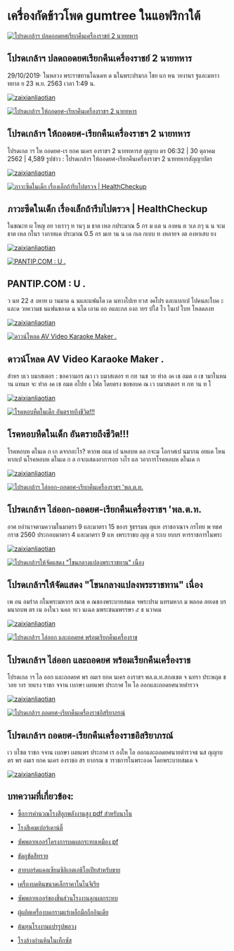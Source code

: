 # เครื่องกัดข้าวโพด gumtree ในแอฟริกาใต้
<a href="https://mnn.zoosnet.net/LR/Chatpre.aspx?id=MNN94995150&p=https://topgrinding.com/" target="_blank">![โปรดเกล้าฯ ปลดถอดยศเรียกคืนเครื่องราชย์ 2 นายทหาร](https://github.com/technlg/images/blob/main/1.jpg)</a>
## โปรดเกล้าฯ ปลดถอดยศเรียกคืนเครื่องราชย์ 2 นายทหาร
29/10/2019· ในหลวง พระราชทานโฉนดท ด นในพระปรมาภ ไธย แก หน วยงานร ฐและมหาว ทยาล ย 23 พ.ย. 2563 เวลา 1:49 น.
<a href="https://mnn.zoosnet.net/LR/Chatpre.aspx?id=MNN94995150&p=https://topgrinding.com/" target="_blank"><img src="https://github.com/technlg/images/raw/main/chat11.jpg" alt="zaixianliaotian"/></a><a href="//whatsapp.shibangsoft.com/WhatsApp.php" ><img src="https://github.com/technlg/images/raw/main/chat11.png" alt=""></a>
<a href="https://mnn.zoosnet.net/LR/Chatpre.aspx?id=MNN94995150&p=https://topgrinding.com/" target="_blank">![โปรดเกล้าฯ ให้ถอดยศ-เรียกคืนเครื่องราชฯ 2 นายทหาร ](https://github.com/technlg/images/blob/main/14.jpg)</a>
## โปรดเกล้าฯ ให้ถอดยศ-เรียกคืนเครื่องราชฯ 2 นายทหาร 
โปรดเกล าฯ ให ถอดยศ-เร ยกค นเคร องราชฯ 2 นายทหารส ญญาบ ตร 06:32 | 30 ตุลาคม 2562 | 4,589 รูปข่าว : โปรดเกล้าฯ ให้ถอดยศ-เรียกคืนเครื่องราชฯ 2 นายทหารสัญญาบัตร
<a href="https://mnn.zoosnet.net/LR/Chatpre.aspx?id=MNN94995150&p=https://topgrinding.com/" target="_blank"><img src="https://github.com/technlg/images/raw/main/chat11.jpg" alt="zaixianliaotian"/></a><a href="//whatsapp.shibangsoft.com/WhatsApp.php" ><img src="https://github.com/technlg/images/raw/main/chat11.png" alt=""></a>
<a href="https://mnn.zoosnet.net/LR/Chatpre.aspx?id=MNN94995150&p=https://topgrinding.com/" target="_blank">![ภาวะซีดในเด็ก เรื่องเล็กถ้ารีบไปตรวจ | HealthCheckup](https://github.com/technlg/images/blob/main/42.jpg)</a>
## ภาวะซีดในเด็ก เรื่องเล็กถ้ารีบไปตรวจ | HealthCheckup
ในขณะท ผ ใหญ อย างเราๆ ท านๆ ม ธาต เหล กประมาณ 5 กร ม แต น องหน ต วเล กๆ น น จะม ธาต เหล กในร างกายแค ประมาณ 0.5 กร มเท าน น เด กเล กเบบ ท งหลายจ งต องหาเสบ ยง 
<a href="https://mnn.zoosnet.net/LR/Chatpre.aspx?id=MNN94995150&p=https://topgrinding.com/" target="_blank"><img src="https://github.com/technlg/images/raw/main/chat11.jpg" alt="zaixianliaotian"/></a><a href="//whatsapp.shibangsoft.com/WhatsApp.php" ><img src="https://github.com/technlg/images/raw/main/chat11.png" alt=""></a>
<a href="https://mnn.zoosnet.net/LR/Chatpre.aspx?id=MNN94995150&p=https://topgrinding.com/" target="_blank">![PANTIP.COM : U .](https://github.com/technlg/images/blob/main/19.jpg)</a>
## PANTIP.COM : U .
ว นท 22 ส งหาท ผ านมาด ฉ นและแฟนได เด นทางไปเท ยวส งคโปร และแบกเป ไปคนละใบค ะ และด วยความช นแฟนของด ฉ นได เอาม อถ อและกล องถ ายร ปใส ไว ในเป ใบท โหลดลงท 
<a href="https://mnn.zoosnet.net/LR/Chatpre.aspx?id=MNN94995150&p=https://topgrinding.com/" target="_blank"><img src="https://github.com/technlg/images/raw/main/chat11.jpg" alt="zaixianliaotian"/></a><a href="//whatsapp.shibangsoft.com/WhatsApp.php" ><img src="https://github.com/technlg/images/raw/main/chat11.png" alt=""></a>
<a href="https://mnn.zoosnet.net/LR/Chatpre.aspx?id=MNN94995150&p=https://topgrinding.com/" target="_blank">![ดาวน์โหลด AV Video Karaoke Maker .](https://github.com/technlg/images/blob/main/57.jpg)</a>
## ดาวน์โหลด AV Video Karaoke Maker .
สำหร บเว บมาสเตอร : ขอความกร ณา เว บมาสเตอร ท กท านช วย ทำล งค เช อมต อ เข ามาในหน าน แทนท จะ ทำล งค เช อมต อไปย ง ไฟล โดยตรง ขอขอบค ณ เว บมาสเตอร ท กท าน ท ใ 
<a href="https://mnn.zoosnet.net/LR/Chatpre.aspx?id=MNN94995150&p=https://topgrinding.com/" target="_blank"><img src="https://github.com/technlg/images/raw/main/chat11.jpg" alt="zaixianliaotian"/></a><a href="//whatsapp.shibangsoft.com/WhatsApp.php" ><img src="https://github.com/technlg/images/raw/main/chat11.png" alt=""></a>
<a href="https://mnn.zoosnet.net/LR/Chatpre.aspx?id=MNN94995150&p=https://topgrinding.com/" target="_blank">![โรคหอบหืดในเด็ก อันตรายถึงชีวิต!!!](https://github.com/technlg/images/blob/main/6.jpg)</a>
## โรคหอบหืดในเด็ก อันตรายถึงชีวิต!!!
โรคหอบห ดในเด ก เก ดจากอะไร? หากพ อแม เป นหอบห ดล กจะม โอกาศเป นมากน อยแค ไหน หากเป นโรคหอบห ดในเด ก ล กจะแสดงอาการอย างไร แล วอาการโรคหอบห ดในเด ก 
<a href="https://mnn.zoosnet.net/LR/Chatpre.aspx?id=MNN94995150&p=https://topgrinding.com/" target="_blank"><img src="https://github.com/technlg/images/raw/main/chat11.jpg" alt="zaixianliaotian"/></a><a href="//whatsapp.shibangsoft.com/WhatsApp.php" ><img src="https://github.com/technlg/images/raw/main/chat11.png" alt=""></a>
<a href="https://mnn.zoosnet.net/LR/Chatpre.aspx?id=MNN94995150&p=https://topgrinding.com/" target="_blank">![โปรดเกล้าฯ ไล่ออก-ถอดยศ-เรียกคืนเครื่องราชฯ 'พล.ต.ท. ](https://github.com/technlg/images/blob/main/42.jpg)</a>
## โปรดเกล้าฯ ไล่ออก-ถอดยศ-เรียกคืนเครื่องราชฯ 'พล.ต.ท. 
อาศ ยอำนาจตามความในมาตรา 9 และมาตรา 15 ของร ฐธรรมน ญแห งราชอาณาจ กรไทย พ ทธศ กราช 2560 ประกอบมาตรา 4 และมาตรา 9 แห งพระราชบ ญญ ต ระเบ ยบบร หารราชการในพระ 
<a href="https://mnn.zoosnet.net/LR/Chatpre.aspx?id=MNN94995150&p=https://topgrinding.com/" target="_blank"><img src="https://github.com/technlg/images/raw/main/chat11.jpg" alt="zaixianliaotian"/></a><a href="//whatsapp.shibangsoft.com/WhatsApp.php" ><img src="https://github.com/technlg/images/raw/main/chat11.png" alt=""></a>
<a href="https://mnn.zoosnet.net/LR/Chatpre.aspx?id=MNN94995150&p=https://topgrinding.com/" target="_blank">![โปรดเกล้าฯให้จัดแสดง "โขนกลางแปลงพระราชทาน" เนื่อง ](https://github.com/technlg/images/blob/main/56.jpg)</a>
## โปรดเกล้าฯให้จัดแสดง "โขนกลางแปลงพระราชทาน" เนื่อง 
เพ อน อมรำล กในพระมหากร ณาธ ค ณของพระบาทสมเด จพระปรม นทรมหาภ ม พลอด ลยเดช บรมนาถบพ ตร เน องในว นคล ายว นเฉล มพระชนมพรรษา ๕ ธ นวาคม 
<a href="https://mnn.zoosnet.net/LR/Chatpre.aspx?id=MNN94995150&p=https://topgrinding.com/" target="_blank"><img src="https://github.com/technlg/images/raw/main/chat11.jpg" alt="zaixianliaotian"/></a><a href="//whatsapp.shibangsoft.com/WhatsApp.php" ><img src="https://github.com/technlg/images/raw/main/chat11.png" alt=""></a>
<a href="https://mnn.zoosnet.net/LR/Chatpre.aspx?id=MNN94995150&p=https://topgrinding.com/" target="_blank">![โปรดเกล้าฯ ไล่ออก และถอดยศ พร้อมเรียกคืนเครื่องราช ](https://github.com/technlg/images/blob/main/18.jpg)</a>
## โปรดเกล้าฯ ไล่ออก และถอดยศ พร้อมเรียกคืนเครื่องราช 
โปรดเกล าฯ ไล ออก และถอดยศ พร อมเร ยกค นเคร องราชฯ พล.ต.ท.สกลเขต จ นทรา ประพฤต ช วอย างร ายแรง ราชก จจาน เบกษา เผยแพร ประกาศ ให ไล ออกและถอดยศนายตำรวจ 
<a href="https://mnn.zoosnet.net/LR/Chatpre.aspx?id=MNN94995150&p=https://topgrinding.com/" target="_blank"><img src="https://github.com/technlg/images/raw/main/chat11.jpg" alt="zaixianliaotian"/></a><a href="//whatsapp.shibangsoft.com/WhatsApp.php" ><img src="https://github.com/technlg/images/raw/main/chat11.png" alt=""></a>
<a href="https://mnn.zoosnet.net/LR/Chatpre.aspx?id=MNN94995150&p=https://topgrinding.com/" target="_blank">![โปรดเกล้าฯ ถอดยศ-เรียกคืนเครื่องราชอิสริยาภรณ์ ](https://github.com/technlg/images/blob/main/65.jpg)</a>
## โปรดเกล้าฯ ถอดยศ-เรียกคืนเครื่องราชอิสริยาภรณ์ 
เว บไซต ราชก จจาน เบกษา เผยแพร ประกาศ เร องให ไล ออกและถอดยศนายตำรวจช นส ญญาบ ตร พร อมเร ยกค นเคร องราชอ สร ยาภรณ ข าราชการในพระองค โดยพระบาทสมเด จ 
<a href="https://mnn.zoosnet.net/LR/Chatpre.aspx?id=MNN94995150&p=https://topgrinding.com/" target="_blank"><img src="https://github.com/technlg/images/raw/main/chat11.jpg" alt="zaixianliaotian"/></a><a href="//whatsapp.shibangsoft.com/WhatsApp.php" ><img src="https://github.com/technlg/images/raw/main/chat11.png" alt=""></a>
## บทความที่เกี่ยวข้อง:
* [ซื้อการคำนวณโรงสีลูกพลังงานสูง pdf สำหรับนาโน](%E0%B8%8B%E0%B8%B7%E0%B9%89%E0%B8%AD%E0%B8%81%E0%B8%B2%E0%B8%A3%E0%B8%84%E0%B8%B3%E0%B8%99%E0%B8%A7%E0%B8%93%E0%B9%82%E0%B8%A3%E0%B8%87%E0%B8%AA%E0%B8%B5%E0%B8%A5%E0%B8%B9%E0%B8%81%E0%B8%9E%E0%B8%A5%E0%B8%B1%E0%B8%87%E0%B8%87%E0%B8%B2%E0%B8%99%E0%B8%AA%E0%B8%B9%E0%B8%87%20pdf%20%E0%B8%AA%E0%B8%B3%E0%B8%AB%E0%B8%A3%E0%B8%B1%E0%B8%9A%E0%B8%99%E0%B8%B2%E0%B9%82%E0%B8%99.md)
* [โรงสีเคมเปอร์เคาน์ตี้](%E0%B9%82%E0%B8%A3%E0%B8%87%E0%B8%AA%E0%B8%B5%E0%B9%80%E0%B8%84%E0%B8%A1%E0%B9%80%E0%B8%9B%E0%B8%AD%E0%B8%A3%E0%B9%8C%E0%B9%80%E0%B8%84%E0%B8%B2%E0%B8%99%E0%B9%8C%E0%B8%95%E0%B8%B5%E0%B9%89.md)
* [ซัพพลายเออร์โครงการบดผลกระทบเหมือง pf](%E0%B8%8B%E0%B8%B1%E0%B8%9E%E0%B8%9E%E0%B8%A5%E0%B8%B2%E0%B8%A2%E0%B9%80%E0%B8%AD%E0%B8%AD%E0%B8%A3%E0%B9%8C%E0%B9%82%E0%B8%84%E0%B8%A3%E0%B8%87%E0%B8%81%E0%B8%B2%E0%B8%A3%E0%B8%9A%E0%B8%94%E0%B8%9C%E0%B8%A5%E0%B8%81%E0%B8%A3%E0%B8%B0%E0%B8%97%E0%B8%9A%E0%B9%80%E0%B8%AB%E0%B8%A1%E0%B8%B7%E0%B8%AD%E0%B8%87%20pf.md)
* [ขัดถูขัดสีทราย](%E0%B8%82%E0%B8%B1%E0%B8%94%E0%B8%96%E0%B8%B9%E0%B8%82%E0%B8%B1%E0%B8%94%E0%B8%AA%E0%B8%B5%E0%B8%97%E0%B8%A3%E0%B8%B2%E0%B8%A2.md)
* [สายบอร์ดแคลเซียมซิลิเกตเอธิโอเปียสำหรับขาย](%E0%B8%AA%E0%B8%B2%E0%B8%A2%E0%B8%9A%E0%B8%AD%E0%B8%A3%E0%B9%8C%E0%B8%94%E0%B9%81%E0%B8%84%E0%B8%A5%E0%B9%80%E0%B8%8B%E0%B8%B5%E0%B8%A2%E0%B8%A1%E0%B8%8B%E0%B8%B4%E0%B8%A5%E0%B8%B4%E0%B9%80%E0%B8%81%E0%B8%95%E0%B9%80%E0%B8%AD%E0%B8%98%E0%B8%B4%E0%B9%82%E0%B8%AD%E0%B9%80%E0%B8%9B%E0%B8%B5%E0%B8%A2%E0%B8%AA%E0%B8%B3%E0%B8%AB%E0%B8%A3%E0%B8%B1%E0%B8%9A%E0%B8%82%E0%B8%B2%E0%B8%A2.md)
* [เครื่องบดหินขนาดเล็กราคาในไนจีเรีย](%E0%B9%80%E0%B8%84%E0%B8%A3%E0%B8%B7%E0%B9%88%E0%B8%AD%E0%B8%87%E0%B8%9A%E0%B8%94%E0%B8%AB%E0%B8%B4%E0%B8%99%E0%B8%82%E0%B8%99%E0%B8%B2%E0%B8%94%E0%B9%80%E0%B8%A5%E0%B9%87%E0%B8%81%E0%B8%A3%E0%B8%B2%E0%B8%84%E0%B8%B2%E0%B9%83%E0%B8%99%E0%B9%84%E0%B8%99%E0%B8%88%E0%B8%B5%E0%B9%80%E0%B8%A3%E0%B8%B5%E0%B8%A2.md)
* [ซัพพลายเออร์ของชิ้นส่วนโรงงานลูกผลกระทบ](%E0%B8%8B%E0%B8%B1%E0%B8%9E%E0%B8%9E%E0%B8%A5%E0%B8%B2%E0%B8%A2%E0%B9%80%E0%B8%AD%E0%B8%AD%E0%B8%A3%E0%B9%8C%E0%B8%82%E0%B8%AD%E0%B8%87%E0%B8%8A%E0%B8%B4%E0%B9%89%E0%B8%99%E0%B8%AA%E0%B9%88%E0%B8%A7%E0%B8%99%E0%B9%82%E0%B8%A3%E0%B8%87%E0%B8%87%E0%B8%B2%E0%B8%99%E0%B8%A5%E0%B8%B9%E0%B8%81%E0%B8%9C%E0%B8%A5%E0%B8%81%E0%B8%A3%E0%B8%B0%E0%B8%97%E0%B8%9A.md)
* [ผู้ผลิตเครื่องบดกรามแร่เหล็กมือถืออินเดีย](%E0%B8%9C%E0%B8%B9%E0%B9%89%E0%B8%9C%E0%B8%A5%E0%B8%B4%E0%B8%95%E0%B9%80%E0%B8%84%E0%B8%A3%E0%B8%B7%E0%B9%88%E0%B8%AD%E0%B8%87%E0%B8%9A%E0%B8%94%E0%B8%81%E0%B8%A3%E0%B8%B2%E0%B8%A1%E0%B9%81%E0%B8%A3%E0%B9%88%E0%B9%80%E0%B8%AB%E0%B8%A5%E0%B9%87%E0%B8%81%E0%B8%A1%E0%B8%B7%E0%B8%AD%E0%B8%96%E0%B8%B7%E0%B8%AD%E0%B8%AD%E0%B8%B4%E0%B8%99%E0%B9%80%E0%B8%94%E0%B8%B5%E0%B8%A2.md)
* [ต้นทุนโรงงานแปรรูปพลวง](%E0%B8%95%E0%B9%89%E0%B8%99%E0%B8%97%E0%B8%B8%E0%B8%99%E0%B9%82%E0%B8%A3%E0%B8%87%E0%B8%87%E0%B8%B2%E0%B8%99%E0%B9%81%E0%B8%9B%E0%B8%A3%E0%B8%A3%E0%B8%B9%E0%B8%9B%E0%B8%9E%E0%B8%A5%E0%B8%A7%E0%B8%87.md)
* [โรงล้างถ่านหินในเท็กซัส](%E0%B9%82%E0%B8%A3%E0%B8%87%E0%B8%A5%E0%B9%89%E0%B8%B2%E0%B8%87%E0%B8%96%E0%B9%88%E0%B8%B2%E0%B8%99%E0%B8%AB%E0%B8%B4%E0%B8%99%E0%B9%83%E0%B8%99%E0%B9%80%E0%B8%97%E0%B9%87%E0%B8%81%E0%B8%8B%E0%B8%B1%E0%B8%AA.md)
